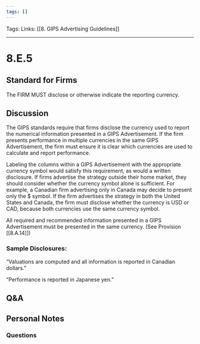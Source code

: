 ```yaml
---
tags: []
---
```

Tags:
Links: [[8. GIPS Advertising Guidelines]]
___
# 8.E.5
## Standard for Firms
The FIRM MUST disclose or otherwise indicate the reporting currency.
## Discussion
The GIPS standards require that firms disclose the currency used to report the numerical information presented in a GIPS Advertisement. If the firm presents performance in multiple currencies in the same GIPS Advertisement, the firm must ensure it is clear which currencies are used to calculate and report performance.

Labeling the columns within a GIPS Advertisement with the appropriate currency symbol would satisfy this requirement, as would a written disclosure. If firms advertise the strategy outside their home market, they should consider whether the currency symbol alone is sufficient. For example, a Canadian firm advertising only in Canada may decide to present only the $ symbol. If the firm advertises the strategy in both the United States and Canada, the firm must disclose whether the currency is USD or CAD, because both currencies use the same currency symbol.

All required and recommended information presented in a GIPS Advertisement must be presented in the same currency. (See Provision [[8.A.14]])
### Sample Disclosures:
“Valuations are computed and all information is reported in Canadian dollars.”

“Performance is reported in Japanese yen.”
## Q&A

## Personal Notes

### Questions
